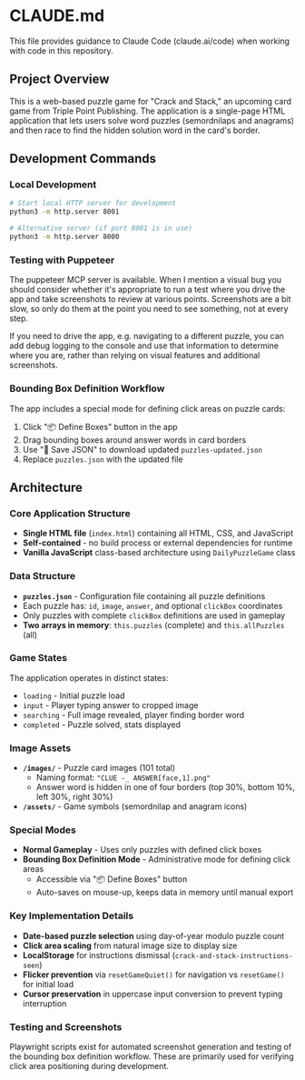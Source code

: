 # CLAUDE.md

This file provides guidance to Claude Code (claude.ai/code) when working with code in this repository.

## Project Overview

This is a web-based puzzle game for "Crack and Stack," an upcoming card game from Triple Point Publishing. The application is a single-page HTML application that lets users solve word puzzles (semordnilaps and anagrams) and then race to find the hidden solution word in the card's border.

## Development Commands

### Local Development
```bash
# Start local HTTP server for development
python3 -m http.server 8001

# Alternative server (if port 8001 is in use)
python3 -m http.server 8000
```

### Testing with Puppeteer
The puppeteer MCP server is available. When I mention a visual bug you should consider
whether it's appropriate to run a test where you drive the app and take screenshots to
review at various points. Screenshots are a bit slow, so only do them at the point you
need to see something, not at every step.

If you need to drive the app, e.g. navigating to a different puzzle, you can add debug
logging to the console and use that information to determine where you are, rather than
relying on visual features and additional screenshots.

### Bounding Box Definition Workflow
The app includes a special mode for defining click areas on puzzle cards:

1. Click "📦 Define Boxes" button in the app
2. Drag bounding boxes around answer words in card borders
3. Use "💾 Save JSON" to download updated `puzzles-updated.json`
4. Replace `puzzles.json` with the updated file

## Architecture

### Core Application Structure
- **Single HTML file** (`index.html`) containing all HTML, CSS, and JavaScript
- **Self-contained** - no build process or external dependencies for runtime
- **Vanilla JavaScript** class-based architecture using `DailyPuzzleGame` class

### Data Structure
- **`puzzles.json`** - Configuration file containing all puzzle definitions
- Each puzzle has: `id`, `image`, `answer`, and optional `clickBox` coordinates
- Only puzzles with complete `clickBox` definitions are used in gameplay
- **Two arrays in memory**: `this.puzzles` (complete) and `this.allPuzzles` (all)

### Game States
The application operates in distinct states:
- `loading` - Initial puzzle load
- `input` - Player typing answer to cropped image
- `searching` - Full image revealed, player finding border word
- `completed` - Puzzle solved, stats displayed

### Image Assets
- **`/images/`** - Puzzle card images (101 total)
  - Naming format: `"CLUE -_ ANSWER[face,1].png"`
  - Answer word is hidden in one of four borders (top 30%, bottom 10%, left 30%, right 30%)
- **`/assets/`** - Game symbols (semordnilap and anagram icons)

### Special Modes
- **Normal Gameplay** - Uses only puzzles with defined click boxes
- **Bounding Box Definition Mode** - Administrative mode for defining click areas
  - Accessible via "📦 Define Boxes" button
  - Auto-saves on mouse-up, keeps data in memory until manual export

### Key Implementation Details
- **Date-based puzzle selection** using day-of-year modulo puzzle count
- **Click area scaling** from natural image size to display size
- **LocalStorage** for instructions dismissal (`crack-and-stack-instructions-seen`)
- **Flicker prevention** via `resetGameQuiet()` for navigation vs `resetGame()` for initial load
- **Cursor preservation** in uppercase input conversion to prevent typing interruption

### Testing and Screenshots
Playwright scripts exist for automated screenshot generation and testing of the bounding box definition workflow. These are primarily used for verifying click area positioning during development.